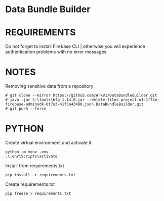 # Data Bundle Builder

# REQUIREMENTS
Do not forget to install Firebase CLI | otherwise you will experience authentication problems with no error messages

# NOTES

Removing sensitive data from a repository
```
# git clone --mirror https://github.com/ArkV1/DataBundleBuilder.git
# java -jar C:\tools\bfg-1.14.0.jar --delete-files project-n1-1f74e-firebase-adminsdk-6t7o3-41f3a43480.json DataBundleBuilder.git
# git push --force
```

# PYTHON

Create virtual environment and activate it
```
python -m venv .env 
.\.env\Scripts\activate   
```

Install from requirements.txt 
```
pip install -r requirements.txt
```

Create requirements.txt 
```
pip freeze > requirements.txt
```
